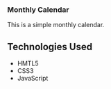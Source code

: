 ### Monthly Calendar

This is a simple monthly calendar.

## Technologies Used
- HMTL5
- CSS3
- JavaScript
